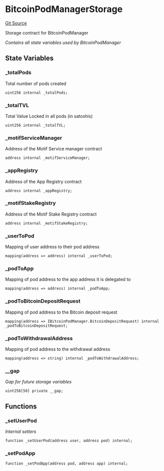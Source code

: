 # BitcoinPodManagerStorage
[Git Source](https://github.com/motif-project/motif-core-contracts/blob/2d5ca1db3b104b68bfb25c8e4e92709909e5d1c7/src/storage/BitcoinPodManagerStorage.sol)

Storage contract for BitcoinPodManager

*Contains all state variables used by BitcoinPodManager*


## State Variables
### _totalPods
Total number of pods created


```solidity
uint256 internal _totalPods;
```


### _totalTVL
Total Value Locked in all pods (in satoshis)


```solidity
uint256 internal _totalTVL;
```


### _motifServiceManager
Address of the Motif Service manager contract


```solidity
address internal _motifServiceManager;
```


### _appRegistry
Address of the App Registry contract


```solidity
address internal _appRegistry;
```


### _motifStakeRegistry
Address of the Motif Stake Registry contract


```solidity
address internal _motifStakeRegistry;
```


### _userToPod
Mapping of user address to their pod address


```solidity
mapping(address => address) internal _userToPod;
```


### _podToApp
Mapping of pod address to the app address it is delegated to


```solidity
mapping(address => address) internal _podToApp;
```


### _podToBitcoinDepositRequest
Mapping of pod address to the Bitcoin deposit request


```solidity
mapping(address => IBitcoinPodManager.BitcoinDepositRequest) internal _podToBitcoinDepositRequest;
```


### _podToWithdrawalAddress
Mapping of pod address to the withdrawal address


```solidity
mapping(address => string) internal _podToWithdrawalAddress;
```


### __gap
*Gap for future storage variables*


```solidity
uint256[50] private __gap;
```


## Functions
### _setUserPod

*Internal setters*


```solidity
function _setUserPod(address user, address pod) internal;
```

### _setPodApp


```solidity
function _setPodApp(address pod, address app) internal;
```

